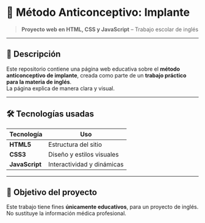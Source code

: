 # 🌸 Método Anticonceptivo: Implante  
> **Proyecto web en HTML, CSS y JavaScript** – Trabajo escolar de inglés

---

## 📖 Descripción
Este repositorio contiene una página web educativa sobre el **método anticonceptivo de implante**, creada como parte de un **trabajo práctico para la materia de inglés**.  
La página explica de manera clara y visual.

---

## 🛠️ Tecnologías usadas
| Tecnología | Uso |
|------------|-----|
| **HTML5**  | Estructura del sitio |
| **CSS3**   | Diseño y estilos visuales |
| **JavaScript** | Interactividad y dinámicas |

---

## 🎯 Objetivo del proyecto
Este trabajo tiene fines **únicamente educativos**, para un proyecto de inglés.  
No sustituye la información médica profesional.  
